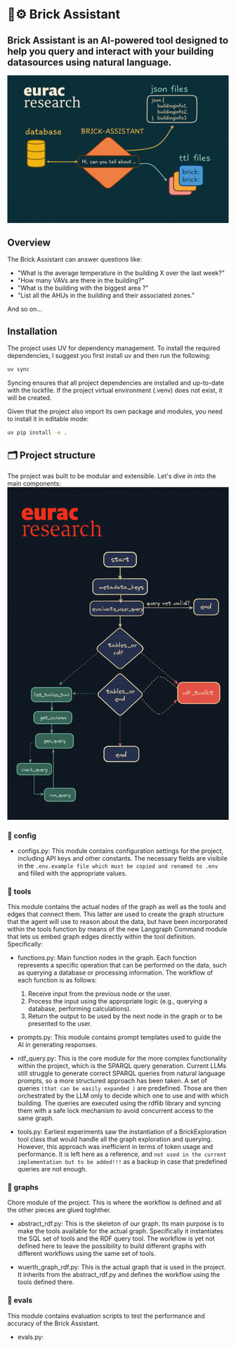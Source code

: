 # 🧱⚙️ Brick Assistant 

## Brick Assistant is an AI-powered tool designed to help you query and interact with your building datasources using natural language.

![Brick Assistant Logo](pics\brick-assistant.png)

## Overview
The Brick Assistant can answer questions like:
- "What is the average temperature in the building X over the last week?"
- "How many VAVs are there in the building?"
- "What is the building with the biggest area ?"
- "List all the AHUs in the building and their associated zones."

And so on...

## Installation

The project uses UV for dependency management. To install the required dependencies, I suggest you first install uv and then run the following:

```bash
uv sync
```

Syncing ensures that all project dependencies are installed and up-to-date with the lockfile.
If the project virtual environment (.venv) does not exist, it will be created.

Given that the project also import its own package and modules, you need to install it in editable mode:

```bash
uv pip install -e .
```

## 🗂️ Project structure
The project was built to be modular and extensible. Let's dive in into the main components:
![workflow](pics\workflow.png)
### 📁 config
- configs.py:
This module contains configuration settings for the project, including API keys and other constants.
The necessary fields are visibile in the ```.env.example file which must be copied and renamed to .env``` and filled with the appropriate values.

### 📁 tools

This module contains the actual nodes of the graph as well as the tools and edges that connect them. This latter are used to create the graph structure that the agent will use to reason about the data, but have been incorporated within the tools function by means of the new Langgraph Command module that lets us embed graph edges directly within the tool definition.
Specifically:

- functions.py:
Main function nodes in the graph. Each function represents a specific operation that can be performed on the data, such as querying a database or processing information.
The workflow of each function is as follows:
    1. Receive input from the previous node or the user.
    2. Process the input using the appropriate logic (e.g., querying a database, performing calculations).
    3. Return the output to be used by the next node in the graph or to be presented to the user.

- prompts.py:
This module contains prompt templates used to guide the AI in generating responses. 

- rdf_query.py:
This is the core module for the more complex functionality within the project, which is the SPARQL query generation. Current LLMs still struggle to generate correct SPARQL queries from natural language prompts, so a more structured approach has been taken. A set of queries ````(that can be easily expanded )```` are predefined. 
Those are then orchestrated by the LLM only to decide which one to use and with which building. The queries are executed using the rdflib library and syncing them with a safe lock mechanism to avoid concurrent access to the same graph.

- tools.py:
Earliest experiments saw the instantiation of a BrickExploration tool class that would handle all the graph exploration and querying. However, this approach was inefficient in terms of token usage and performance.
It is left here as a reference, and ````not used in the current implementation but to be added!!!```` as a backup in case that predefined queries are not enough.

### 📁 graphs
Chore module of the project. This is where the workflow is defined and all the other pieces are glued toghther. 

- abstract_rdf.py:
This is the skeleton of our graph. Its main purpose is to make the tools available for the actual graph.
Specifically it instantiates the SQL set of tools and the RDF query tool. The workflow is yet not defined here to leave the possibility to build different graphs with different workflows using the same set of tools.

- wuerth_graph_rdf.py:
This is the actual graph that is used in the project. It inherits from the abstract_rdf.py and defines the workflow using the tools defined there.

### 📁 evals
This module contains evaluation scripts to test the performance and accuracy of the Brick Assistant.
- evals.py:




